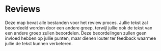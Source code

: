 # Reviews

Deze map bevat alle bestanden voor het review proces.
Jullie tekst zal beoordeeld worden door een andere groep, terwijl jullie ook de tekst van een andere groep zullen beoordelen.
Deze beoordelingen zullen geen invloed hebben op jullie punten, maar dienen louter ter feedback waarmee jullie de tekst kunnen verbeteren.
